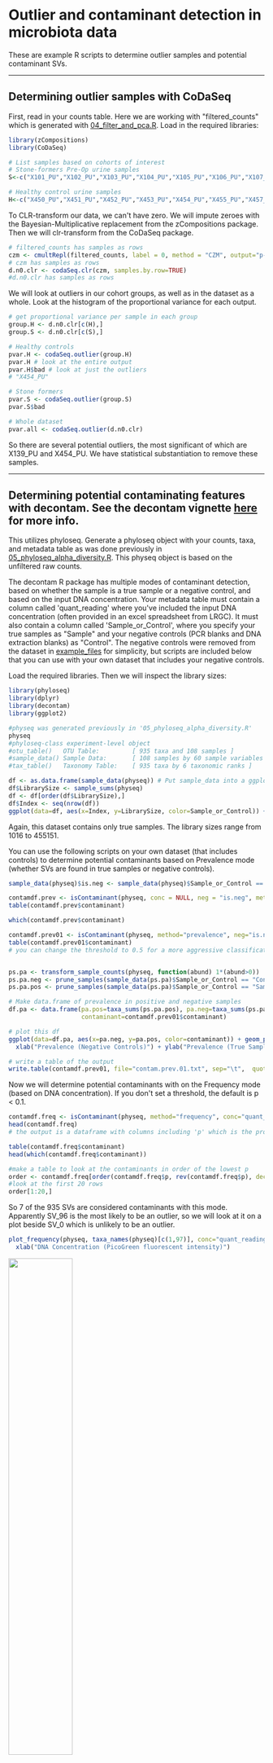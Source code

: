 # Outlier and contaminant detection in microbiota data

These are example R scripts to determine outlier samples and potential contaminant SVs.

---
## Determining outlier samples with CoDaSeq

First, read in your counts table. Here we are working with "filtered_counts" which is generated with [04_filter_and_pca.R](04_filter_and_pca.R). Load in the required libraries:
```r
library(zCompositions)
library(CoDaSeq)

# List samples based on cohorts of interest
# Stone-formers Pre-Op urine samples
S<-c("X101_PU","X102_PU","X103_PU","X104_PU","X105_PU","X106_PU","X107_PU","X108_PU","X110_PU","X111_PU","X112_PU","X113_PU","X114_PU","X115_PU","X116_PU","X117_PU","X118_PU","X119_PU","X120_PU","X121_PU","X122_PU","X123_PU","X124_PU","X125_PU","X126_PU","X127_PU","X128_PU","X129_PU","X130_PU","X131_PU","X132_PU","X133_PU","X134_PU","X135_PU","X136_PU","X137_PU","X138_PU","X139_PU","X140_PU","X141_PU","X142_PU","X143_PU","X144_PU","X145_PU","X146_PU","X147_PU","X148_PU","X149_PU","X150_PU","X151_PU","X152_PU","X153_PU","X154_PU","X155_PU","X156_PU","X157_PU","X158_PU","X159_PU","X160_PU","X161_PU","X162_PU","X163_PU","X164_PU","X165_PU","X166_PU","X167_PU","X168_PU","X169_PU","X170_PU","X171_PU","X172_PU","X173_PU","X174_PU","X175_PU","X176_PU","X177_PU","X178_PU","X179_PU","X180_PU","X181_PU","X182_PU","X183_PU","X184_PU")

# Healthy control urine samples
H<-c("X450_PU","X451_PU","X452_PU","X453_PU","X454_PU","X455_PU","X457_PU","X458_PU","X459_PU","X460_PU","X462_PU","X463_PU","X464_PU","X465_PU","X467_PU","X469_PU","X470_PU","X471_PU","X472_PU","X474_PU","X475_PU","X476_PU","X477_PU","X478_PU","X479_PU")
```

To CLR-transform our data, we can't have zero. We will impute zeroes with the Bayesian-Multiplicative replacement from the zCompositions package. Then we will clr-transform from the CoDaSeq package.
```r
# filtered_counts has samples as rows
czm <- cmultRepl(filtered_counts, label = 0, method = "CZM", output="p-counts")
# czm has samples as rows
d.n0.clr <- codaSeq.clr(czm, samples.by.row=TRUE)
#d.n0.clr has samples as rows
```
We will look at outliers in our cohort groups, as well as in the dataset as a whole. Look at the histogram of the proportional variance for each output.
```r
# get proportional variance per sample in each group
group.H <- d.n0.clr[c(H),]
group.S <- d.n0.clr[c(S),]

# Healthy controls
pvar.H <- codaSeq.outlier(group.H)
pvar.H # look at the entire output
pvar.H$bad # look at just the outliers
# "X454_PU"

# Stone formers
pvar.S <- codaSeq.outlier(group.S)
pvar.S$bad

# Whole dataset
pvar.all <- codaSeq.outlier(d.n0.clr)
```
So there are several potential outliers, the most significant of which are X139_PU and X454_PU. We have statistical substantiation to remove these samples.

---
## Determining potential contaminating features with decontam. See the decontam vignette [here](https://benjjneb.github.io/decontam/vignettes/decontam_intro.html) for more info.

This utilizes phyloseq. Generate a phyloseq object with your counts, taxa, and metadata table as was done previously in [05_phyloseq_alpha_diversity.R](05_phyloseq_alpha_diversity.R). This physeq object is based on the unfiltered raw counts. 

The decontam R package has multiple modes of contaminant detection, based on whether the sample is a true sample or a negative control, and based on the input DNA concentration. Your metadata table must contain a column called 'quant_reading' where you've included the input DNA concentration (often provided in an excel spreadsheet from LRGC). It must also contain a column called 'Sample_or_Control', where you specify your true samples as "Sample" and your negative controls (PCR blanks and DNA extraction blanks) as "Control". The negative controls were removed from the dataset in [example_files](example_files) for simplicity, but scripts are included below that you can use with your own dataset that includes your negative controls.

Load the required libraries. Then we will inspect the library sizes:
```r
library(phyloseq)
library(dplyr)
library(decontam)
library(ggplot2)

#physeq was generated previously in '05_phyloseq_alpha_diversity.R'
physeq
#phyloseq-class experiment-level object
#otu_table()   OTU Table:         [ 935 taxa and 108 samples ]
#sample_data() Sample Data:       [ 108 samples by 60 sample variables ]
#tax_table()   Taxonomy Table:    [ 935 taxa by 6 taxonomic ranks ]

df <- as.data.frame(sample_data(physeq)) # Put sample_data into a ggplot-friendly data frame
df$LibrarySize <- sample_sums(physeq)
df <- df[order(df$LibrarySize),]
df$Index <- seq(nrow(df))
ggplot(data=df, aes(x=Index, y=LibrarySize, color=Sample_or_Control)) + geom_point()
```
Again, this dataset contains only true samples. The library sizes range from 1016 to 455151.

You can use the following scripts on your own dataset (that includes controls) to determine potential contaminants based on Prevalence mode (whether SVs are found in true samples or negative controls).

```r
sample_data(physeq)$is.neg <- sample_data(physeq)$Sample_or_Control == "Control"

contamdf.prev <- isContaminant(physeq, conc = NULL, neg = "is.neg", method = "prevalence")
table(contamdf.prev$contaminant)

which(contamdf.prev$contaminant)

contamdf.prev01 <- isContaminant(physeq, method="prevalence", neg="is.neg", threshold=0.1)
table(contamdf.prev01$contaminant)
# you can change the threshold to 0.5 for a more aggressive classification of contaminants


ps.pa <- transform_sample_counts(physeq, function(abund) 1*(abund>0))
ps.pa.neg <- prune_samples(sample_data(ps.pa)$Sample_or_Control == "Control", ps.pa)
ps.pa.pos <- prune_samples(sample_data(ps.pa)$Sample_or_Control == "Sample", ps.pa)

# Make data.frame of prevalence in positive and negative samples
df.pa <- data.frame(pa.pos=taxa_sums(ps.pa.pos), pa.neg=taxa_sums(ps.pa.neg),
                    contaminant=contamdf.prev01$contaminant)

# plot this df
ggplot(data=df.pa, aes(x=pa.neg, y=pa.pos, color=contaminant)) + geom_point() +
  xlab("Prevalence (Negative Controls)") + ylab("Prevalence (True Samples)")

# write a table of the output
write.table(contamdf.prev01, file="contam.prev.01.txt", sep="\t",  quote=F) 
```

Now we will determine potential contaminants with on the Frequency mode (based on DNA concentration). If you don't set a threshold, the default is p < 0.1.
```r
contamdf.freq <- isContaminant(physeq, method="frequency", conc="quant_reading", threshold = 0.05)
head(contamdf.freq)
# the output is a dataframe with columns including 'p' which is the probability for classifying contaminants

table(contamdf.freq$contaminant)
head(which(contamdf.freq$contaminant))

#make a table to look at the contaminants in order of the lowest p 
order <- contamdf.freq[order(contamdf.freq$p, rev(contamdf.freq$p), decreasing = FALSE),]
#look at the first 20 rows
order[1:20,]
```
So 7 of the 935 SVs are considered contaminants with this mode. Apparently SV_96 is the most likely to be an outlier, so we will look at it on a plot beside SV_0 which is unlikely to be an outlier.
```r
plot_frequency(physeq, taxa_names(physeq)[c(1,97)], conc="quant_reading") +
  xlab("DNA Concentration (PicoGreen fluorescent intensity)")
```
<img src="https://github.com/kait-al/Microbiome_SOPs/blob/main/Amplicon_SOPs/images/decontam.freq.jpg" width=50% height=50%>

The dashed black line shows the model of a noncontaminant sequence feature for which frequency is expected to be independent of the input DNA concentration. The red line shows the model of a contaminant sequence feature, for which frequency is expected to be inversely proportional to input DNA concentration, as contaminating DNA will make up a larger fraction of the total DNA in samples with very little total DNA.
```r
# Make data.frame of prevalence in positive and negative samples, instead colouring by freq this time instead of prev
df.pa <- data.frame(pa.pos=taxa_sums(ps.pa.pos), pa.neg=taxa_sums(ps.pa.neg),
                    contaminant=contamdf.freq$contaminant)

# plot this df, how do the contaminants compare to those detected with prevalence mode?
ggplot(data=df.pa, aes(x=pa.neg, y=pa.pos, color=contaminant)) + geom_point() +
  xlab("Prevalence (Negative Controls)") + ylab("Prevalence (True Samples)")
```

You can also determine potential contaminants with the method "combined", which considers both prevalence and frequency with Fisher's method.
```r
sample_data(physeq)$is.neg <- sample_data(physeq)$Sample_or_Control == "Control"
contamdf.comb <- isContaminant(physeq, method="combined", conc="quant_reading", neg="is.neg")

# Make data.frame of prevalence in positive and negative samples, instead colouring by combined this time 
df.pa <- data.frame(pa.pos=taxa_sums(ps.pa.pos), pa.neg=taxa_sums(ps.pa.neg),
                    contaminant=contamdf.comb$contaminant)

# plot this df, how do the contaminants compare to those detected with prevalence mode?
ggplot(data=df.pa, aes(x=pa.neg, y=pa.pos, color=contaminant)) + geom_point() +
  xlab("Prevalence (Negative Controls)") + ylab("Prevalence (True Samples)")
```
